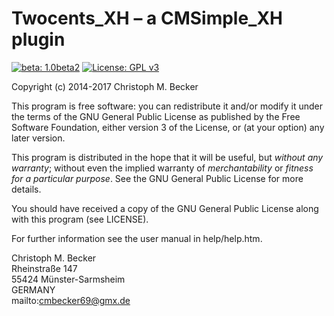 Twocents_XH – a CMSimple_XH plugin
====================================

[![beta: 1.0beta2](https://img.shields.io/badge/beta-1.0beta2-red.svg)](https://github.com/cmb69/twocents_xh/releases/tag/1.0beta2)
[![License: GPL v3](https://img.shields.io/badge/License-GPL%20v3-blue.svg)](http://www.gnu.org/licenses/gpl-3.0)

Copyright (c) 2014-2017 Christoph M. Becker

This program is free software: you can redistribute it and/or modify
it under the terms of the GNU General Public License as published by
the Free Software Foundation, either version 3 of the License, or
(at your option) any later version.

This program is distributed in the hope that it will be useful,
but *without any warranty*; without even the implied warranty of
*merchantability* or *fitness for a particular purpose*.  See the
GNU General Public License for more details.

You should have received a copy of the GNU General Public License
along with this program (see LICENSE).

For further information see the user manual in help/help.htm.

Christoph M. Becker  
Rheinstraße 147  
55424 Münster-Sarmsheim  
GERMANY  
mailto:cmbecker69@gmx.de